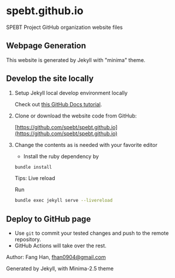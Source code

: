 # spebt.github.io
SPEBT Project GitHub organization website files



## Webpage Generation
This website is generated by Jekyll with "minima" theme.

## Develop the site locally

1. Setup Jekyll local develop environment locally
   
    Check out [this GitHub Docs tutorial](https://docs.github.com/en/pages/setting-up-a-github-pages-site-with-jekyll/testing-your-github-pages-site-locally-with-jekyll).

1. Clone or download the website code from GitHub:
 
   [https://github.com/spebt/spebt.github.io](https://github.com/spebt/spebt.github.io)

1. Change the contents as is needed with your favorite editor
   
   - Install the ruby dependency by
   ```zsh
   bundle install
   ```

    Tips: Live reload

    Run
    ```zsh
    bundle exec jekyll serve --livereload 
    ```
    
## Deploy to GitHub page
   
   - Use `git` to commit your tested changes and push to the remote repository. 
   - GitHub Actions will take over the rest.


Author:
Fang Han, fhan0904@gmail.com


Generated by Jekyll, with Minima-2.5 theme